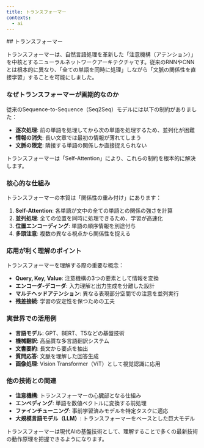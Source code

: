 ```yaml
---
title: トランスフォーマー
contexts:
  - ai
---
```


<Context name="ai">
## トランスフォーマー

トランスフォーマーは、自然言語処理を革新した「注意機構（アテンション）」を中核とするニューラルネットワークアーキテクチャです。従来のRNNやCNNとは根本的に異なり、「全ての単語を同時に処理」しながら「文脈の関係性を直接学習」することを可能にしました。

### なぜトランスフォーマーが画期的なのか

従来のSequence-to-Sequence（Seq2Seq）モデルには以下の制約がありました：

- **逐次処理**: 前の単語を処理してから次の単語を処理するため、並列化が困難
- **情報の消失**: 長い文章では最初の情報が薄れてしまう
- **文脈の限定**: 隣接する単語の関係しか直接捉えられない

トランスフォーマーは「Self-Attention」により、これらの制約を根本的に解決します。

### 核心的な仕組み

トランスフォーマーの本質は「関係性の重み付け」にあります：

1. **Self-Attention**: 各単語が文中の全ての単語との関係の強さを計算
2. **並列処理**: 全ての位置を同時に処理できるため、学習が高速化
3. **位置エンコーディング**: 単語の順序情報を別途付与
4. **多頭注意**: 複数の異なる視点から関係性を捉える

### 応用が利く理解のポイント

トランスフォーマーを理解する際の重要な概念：

- **Query, Key, Value**: 注意機構の3つの要素として情報を変換
- **エンコーダ-デコーダ**: 入力理解と出力生成を分離した設計
- **マルチヘッドアテンション**: 異なる表現部分空間での注意を並列実行
- **残差接続**: 学習の安定性を保つための工夫

### 実世界での活用例

- **言語モデル**: GPT、BERT、T5などの基盤技術
- **機械翻訳**: 高品質な多言語翻訳システム
- **文書要約**: 長文から要点を抽出
- **質問応答**: 文脈を理解した回答生成
- **画像処理**: Vision Transformer（ViT）として視覚認識に応用

### 他の技術との関連

- **注意機構**: トランスフォーマーの心臓部となる仕組み
- **エンベディング**: 単語を数値ベクトルに変換する前処理
- **ファインチューニング**: 事前学習済みモデルを特定タスクに適応
- **大規模言語モデル（LLM）**: トランスフォーマーをベースとした巨大モデル

トランスフォーマーは現代AIの基盤技術として、理解することで多くの最新技術の動作原理を把握できるようになります。
</Context>

